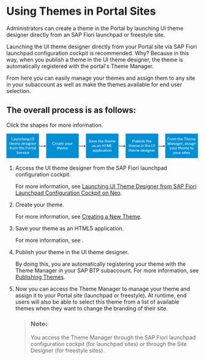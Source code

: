 <!-- loioe6f8da34eca84a32b936cf889689af47 -->

# Using Themes in Portal Sites

Administrators can create a theme in the Portal by launching UI theme designer directly from an SAP Fiori launchpad or freestyle site.

Launching the UI theme designer directly from your Portal site via SAP Fiori launchpad configuration cockpit is recommended. Why? Because in this way, when you publish a theme in the UI theme designer, the theme is automatically registered with the portal's Theme Manager.

From here you can easily manage your themes and assign them to any site in your subaccount as well as make the themes available for end user selection.



<a name="loioe6f8da34eca84a32b936cf889689af47__section_qdy_d1v_c2b"/>

## The overall process is as follows:

Click the shapes for more information.

![](images/Use_Case_Scenario_1_-_Portal_14412c5.png)



1.  Access the UI theme designer from the SAP Fiori launchpad configuration cockpit.

    For more information, see [Launching UI Theme Designer from SAP Fiori Launchpad Configuration Cockpit on Neo](launching-ui-theme-designer-from-sap-fiori-launchpad-configuration-cockpit-on-neo-a28d64c.md).

2.  Create your theme.

    For more information, see [Creating a New Theme](../Create-Themes/creating-a-new-theme-f987d5f.md).

3.  Save your theme as an HTML5 application.

    For more information, see  <?sap-ot O2O class="- topic/xref " href="d986f77e5c6744de9a170859c63008f6.xml" text="" desc="" xtrc="xref:8" xtrf="file:/home/builder/src/dita-all/kte1707741254273/loio224f0e792494418c8c4351fa75099a04_en-US/src/content/localization/en-us/e6f8da34eca84a32b936cf889689af47.xml" output-class="" current-file="file:/home/builder/tp.net.sf.dita-ot/2.3/plugins/com.elovirta.dita.markdown_1.3.0/xsl/dita2markdownImpl.xsl" ?> .

4.  Publish your theme in the UI theme designer.

    By doing this, you are automatically registering your theme with the Theme Manager in your SAP BTP subaccount. For more information, see [Publishing Themes](../Create-Themes/publishing-themes-a9a4151.md).

5.  Now you can access the Theme Manager to manage your theme and assign it to your Portal site \(launchpad or freestyle\). At runtime, end users will also be able to select this theme from a list of available themes when they want to change the branding of their site.

    > ### Note:  
    > You access the Theme Manager through the SAP Fiori launchpad configuration cockpit \(for launchpad sites\) or through the Site Designer \(for freestyle sites\).


